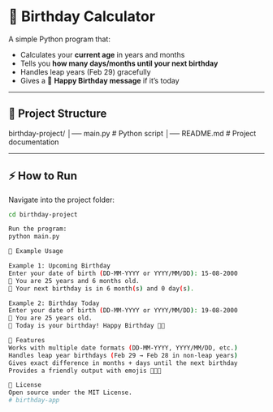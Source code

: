 # 🎂 Birthday Calculator

A simple Python program that:  
- Calculates your **current age** in years and months  
- Tells you **how many days/months until your next birthday**  
- Handles leap years (Feb 29) gracefully  
- Gives a 🎉 **Happy Birthday message** if it’s today  

---

## 📂 Project Structure
birthday-project/
│── main.py # Python script
│── README.md # Project documentation

---

## ⚡ How to Run

Navigate into the project folder:
```bash
cd birthday-project

Run the program:
python main.py

🎯 Example Usage

Example 1: Upcoming Birthday
Enter your date of birth (DD-MM-YYYY or YYYY/MM/DD): 15-08-2000
🎂 You are 25 years and 6 months old.
🎉 Your next birthday is in 6 month(s) and 0 day(s).

Example 2: Birthday Today
Enter your date of birth (DD-MM-YYYY or YYYY/MM/DD): 19-08-2000
🎂 You are 25 years old.
🎂 Today is your birthday! Happy Birthday 🎉🥳

🚀 Features
Works with multiple date formats (DD-MM-YYYY, YYYY/MM/DD, etc.)
Handles leap year birthdays (Feb 29 → Feb 28 in non-leap years)
Gives exact difference in months + days until the next birthday
Provides a friendly output with emojis 🎂🎉🥳

📜 License
Open source under the MIT License.
#   b i r t h d a y - a p p  
 